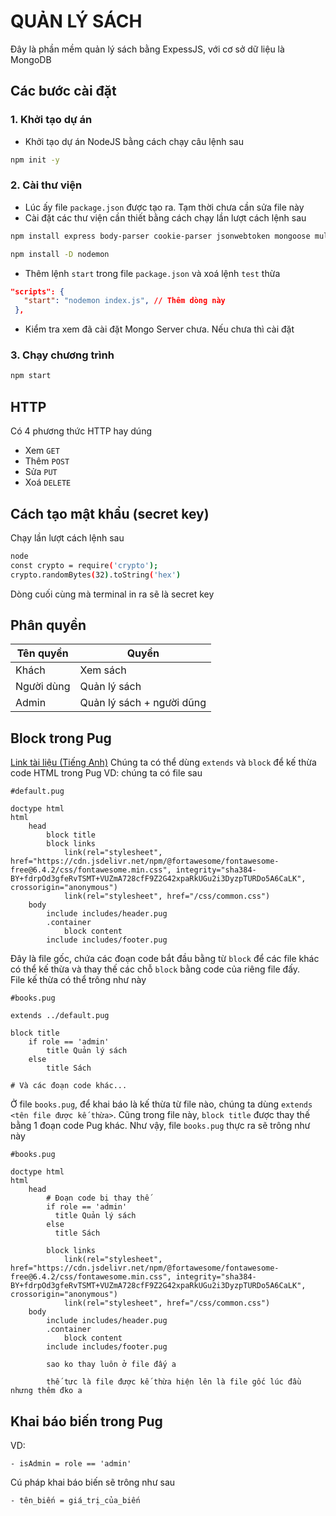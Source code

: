 # QUẢN LÝ SÁCH

Đây là phần mềm quản lý sách bằng ExpessJS, với cơ sở dữ liệu là MongoDB

## Các bước cài đặt

### 1. Khởi tạo dự án

-   Khởi tạo dự án NodeJS bằng cách chạy câu lệnh sau

```bash
npm init -y
```

### 2. Cài thư viện

-   Lúc ấy file `package.json` được tạo ra. Tạm thời chưa cần sửa file này
-   Cài đặt các thư viện cần thiết bằng cách chạy lần lượt cách lệnh sau

```bash
npm install express body-parser cookie-parser jsonwebtoken mongoose multer pug
```

```bash
npm install -D nodemon
```

-   Thêm lệnh `start` trong file `package.json` và xoá lệnh `test` thừa

```json
"scripts": {
   "start": "nodemon index.js", // Thêm dòng này
 },
```

-   Kiểm tra xem đã cài đặt Mongo Server chưa. Nếu chưa thì cài đặt

### 3. Chạy chương trình

```bash
npm start
```

## HTTP

Có 4 phương thức HTTP hay dúng

-   Xem `GET`
-   Thêm `POST`
-   Sửa `PUT`
-   Xoá `DELETE`

## Cách tạo mật khẩu (secret key)

Chạy lần lượt cách lệnh sau

```bash
node
const crypto = require('crypto');
crypto.randomBytes(32).toString('hex')
```

Dòng cuối cùng mà terminal in ra sẽ là secret key

## Phân quyền

| Tên quyền  | Quyền                     |
| ---------- | ------------------------- |
| Khách      | Xem sách                  |
| Người dùng | Quản lý sách              |
| Admin      | Quản lý sách + người dũng |

## Block trong Pug
[Link tài liệu (Tiếng Anh)](https://pugjs.org/language/inheritance.html)
Chúng ta có thể dùng `extends` và `block` để kế thừa code HTML trong Pug
VD: chúng ta có file sau
```pug
#default.pug

doctype html 
html 
    head
        block title
        block links
            link(rel="stylesheet", href="https://cdn.jsdelivr.net/npm/@fortawesome/fontawesome-free@6.4.2/css/fontawesome.min.css", integrity="sha384-BY+fdrpOd3gfeRvTSMT+VUZmA728cfF9Z2G42xpaRkUGu2i3DyzpTURDo5A6CaLK", crossorigin="anonymous")
            link(rel="stylesheet", href="/css/common.css")
    body
        include includes/header.pug
        .container
            block content
        include includes/footer.pug
```
Đây là file gốc, chứa các đoạn code bắt đầu bằng từ `block` để các file khác có thể kế thừa và thay thế các chỗ `block` bằng code của riêng file đấy.<br>
File kế thừa có thể trông như này
```pug
#books.pug

extends ../default.pug

block title
    if role == 'admin'
        title Quản lý sách
    else
        title Sách

# Và các đoạn code khác...
```
Ở file `books.pug`, để khai báo là kế thừa từ file nào, chúng ta dùng `extends <tên file được kế thừa>`. Cũng trong file này, `block title` được thay thế bằng 1 đoạn code Pug khác. Như vậy, file `books.pug` thực ra sẽ trông như này
```pug
#books.pug

doctype html 
html 
    head
        # Đoạn code bị thay thế
        if role == 'admin'
          title Quản lý sách
        else
          title Sách
        
        block links
            link(rel="stylesheet", href="https://cdn.jsdelivr.net/npm/@fortawesome/fontawesome-free@6.4.2/css/fontawesome.min.css", integrity="sha384-BY+fdrpOd3gfeRvTSMT+VUZmA728cfF9Z2G42xpaRkUGu2i3DyzpTURDo5A6CaLK", crossorigin="anonymous")
            link(rel="stylesheet", href="/css/common.css")
    body
        include includes/header.pug
        .container
            block content
        include includes/footer.pug

        sao ko thay luôn ở file đấy a

        thế tưc là file được kế thừa hiện lên là file gốc lúc đầu nhưng thêm đko a
```

## Khai báo biến trong Pug
VD: 
``` pug
- isAdmin = role == 'admin'
```
Cú pháp khai báo biến sẽ trông như sau
```pug
- tên_biến = giá_trị_của_biến
```